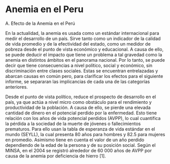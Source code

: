 # Anemia en el Peru
A. Efecto de la Anemia en el Perú

En la actualidad, la anemia es usada como un estándar internacional para medir el desarrollo de un país. Sirve tanto como un indicador de la calidad de vida promedio y de la efectividad del estado, como un medidor de pobreza desde el punto de vista económico y educacional. A causa de ello, se puede deducir el impacto que tiene un problema a tal gravedad como la anemia en distintos ámbitos en el panorama nacional. Por lo tanto, se puede decir que tiene consecuencias a nivel político, social y económico, sin discriminación entre clases sociales. Estas se encuentran entrelazadas y abarcan causas en común pero, para clarificar los efectos para el siguiente informe, se separaran las implicancias de cada una de las categorías anteriores.

Desde el punto de vista político, reduce el prospecto de desarrollo en el país, ya que actúa a nivel micro como obstáculo para el rendimiento y productividad de la población. A causa de ello, se pierde una elevada cantidad de dinero en el potencial perdido por la enfermedad. Esto tiene relación con los años de vida potencial perdidos (AVPP), lo cual cuantifica la pérdida a la sociedad de la muerte de jóvenes o fallecimientos prematuros. Para ello usan la tabla de esperanza de vida estándar en el mundo (SEYLL), la cual presenta 80 años para hombres y 82.5 para mujeres en promedio. Asimismo tiene en cuenta el valor de un año perdido dependiendo de la edad de la persona y de su posición social. Según el MINSA, en el 2004 se registró alrededor de 60 000 años de AVPP por causa de la anemia por deficiencia de hierro [1]. 


